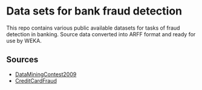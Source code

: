 # Data sets for bank fraud detection

This repo contains various public available datasets
for tasks of fraud detection in banking.
Source data converted into ARFF format and ready for use by WEKA.

## Sources

- [DataMiningContest2009](https://www.cs.purdue.edu/commugrate/data/credit_card/)
- [CreditCardFraud](https://www.kaggle.com/mlg-ulb/creditcardfraud)